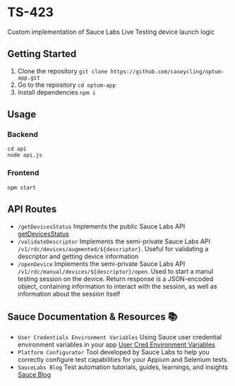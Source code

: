 # TS-423

Custom implementation of Sauce Labs Live Testing device launch logic

## Getting Started
1. Clone the repository `git clone https://github.com/caseycling/optum-app.git`
2. Go to the repository `cd optum-app`
3. Install dependencies `npm i`

## Usage

### Backend
```shell
cd api
node api.js
```

### Frontend
```shell
npm start
```

## API Routes
- `/getDevicesStatus` Implements the public Sauce Labs API [getDevicesStatus](https://docs.saucelabs.com/dev/api/rdc/#get-devices-status)
- `/validateDescriptor` Implements the semi-private Sauce Labs API `/v1/rdc/devices/augmented/${descriptor}`. Useful for validating a descriptor and getting device information 
- `/openDevice` Implements the semi-private Sauce Labs API `/v1/rdc/manual/devices/${descriptor}/open`. Used to start a manul testing session on the device. Return response is a JSON-encoded object, containing information to interact with the session, as well as information about the session itself

## Sauce Documentation & Resources 📚
- `User Credentials Environment Variables` Using Sauce user credential environment variables in your app [User Cred Environment Variables](https://docs.saucelabs.com/secure-connections/sauce-connect/setup-configuration/environment-variables/#user-credentials-environment-variables)
- `Platform Configurator` Tool developed by Sauce Labs to help you correctly configure test capabilities for your Appium and Selenium tests.
- `SauceLabs Blog` Test automation tutorials, guides, learnings, and insights [Sauce Blog](https://saucelabs.com/resources/blog)